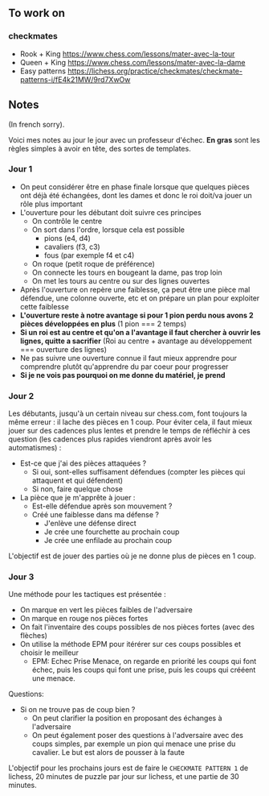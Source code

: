 ## To work on
### checkmates
- Rook + King  https://www.chess.com/lessons/mater-avec-la-tour
- Queen + King https://www.chess.com/lessons/mater-avec-la-dame
- Easy patterns https://lichess.org/practice/checkmates/checkmate-patterns-i/fE4k21MW/9rd7XwOw

## Notes
(In french sorry).

Voici mes notes au jour le jour avec un professeur d'échec.
**En gras** sont les règles simples à avoir en tête, des sortes de templates.

### Jour 1
- On peut considérer être en phase finale lorsque que quelques pièces ont déjà été échangées, dont les dames et donc le roi doit/va jouer un rôle plus important
- L'ouverture pour les débutant doit suivre ces principes
  * On contrôle le centre
  * On sort dans l'ordre, lorsque cela est possible
    - pions (e4, d4)
    - cavaliers (f3, c3)
    - fous (par exemple f4 et c4)
  * On roque (petit roque de préférence)
  * On connecte les tours en bougeant la dame, pas trop loin
  * On met les tours au centre ou sur des lignes ouvertes
- Après l'ouverture on repère une faiblesse, ça peut être une pièce mal défendue, une colonne ouverte, etc et on prépare un plan pour exploiter cette faiblesse
- **L'ouverture reste à notre avantage si pour 1 pion perdu nous avons 2 pièces développées en plus** (1 pion === 2 temps)
- **Si un roi est au centre et qu'on a l'avantage il faut chercher à ouvrir les lignes, quitte a sacrifier** (Roi au centre + avantage au développement === ouverture des lignes)
- Ne pas suivre une ouverture connue il faut mieux apprendre pour comprendre plutôt qu'apprendre du par coeur pour progresser
- **Si je ne vois pas pourquoi on me donne du matériel, je prend**

### Jour 2
Les débutants, jusqu'à un certain niveau sur chess.com, font toujours la même erreur : il lache des pièces en 1 coup.
Pour éviter cela, il faut mieux jouer sur des cadences plus lentes et prendre le temps de réfléchir à ces question (les cadences plus rapides viendront après avoir les automatismes) : 
- Est-ce que j'ai des pièces attaquées ?
  * Si oui, sont-elles suffisament défendues (compter les pièces qui attaquent et qui défendent)
  * Si non, faire quelque chose
- La pièce que je m'apprête à jouer :
  * Est-elle défendue après son mouvement ? 
  * Créé une faiblesse dans ma défense ? 
    - J'enlève une défense direct
    - Je crée une fourchette au prochain coup
    - Je crée une enfilade au prochain coup

L'objectif est de jouer des parties où je ne donne plus de pièces en 1 coup.

### Jour 3
Une méthode pour les tactiques est présentée :
- On marque en vert les pièces faibles de l'adversaire
- On marque en rouge nos pièces fortes
- On fait l'inventaire des coups possibles de nos pièces fortes (avec des flèches)
- On utilise la méthode EPM pour itérérer sur ces coups possibles et choisir le meilleur
  * EPM: Echec Prise Menace, on regarde en priorité les coups qui font échec, puis les coups qui font une prise, puis les coups qui crééent une menace.

Questions:
- Si on ne trouve pas de coup bien ? 
  * On peut clarifier la position en proposant des échanges à l'adversaire
  * On peut également poser des questions à l'adversaire avec des coups simples, par exemple un pion qui menace une prise du cavalier. Le but est alors de pousser à la faute
  
L'objectif pour les prochains jours est de faire le `CHECKMATE PATTERN 1` de lichess, 20 minutes de puzzle par jour sur lichess, et une partie de 30 minutes.
